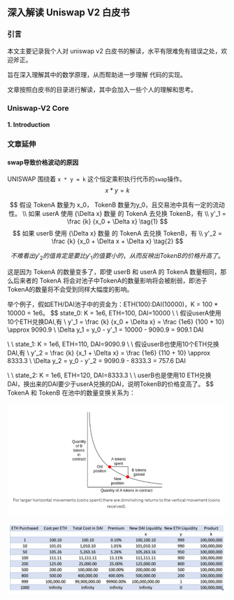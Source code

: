 ## 深入解读 Uniswap V2 白皮书

### 引言

本文主要记录我个人对 uniswap v2 白皮书的解读，水平有限难免有错误之处，欢迎斧正。

旨在深入理解其中的数学原理，从而帮助进一步理解 代码的实现。

文章按照白皮书的目录进行解读，其中会加入一些个人的理解和思考。

### Uniswap-V2 Core

#### 1.  Introduction



### 文章延伸

#### swap导致价格波动的原因

UNISWAP 围绕着 `x * y = k` 这个恒定乘积执行代币的`swap`操作。
$$
x * y = k  \tag{恒定乘积AMM}
$$

$$
假设 TokenA 数量为 x_0， TokenB 数量为y_0，且交易池中具有一定的流动性。
\\
如果 userA 使用 {\Delta x} 数量 的 TokenA 去兑换 TokenB，有
\\
y'_1 = \frac {k} {x_0 + \Delta x} \tag{1}
$$
$$
如果 userB 使用 {\Delta x} 数量 的 TokenA 去兑换 TokenB，有
\\
y'_2 = \frac {k} {x_0 + \Delta x + \Delta x} \tag{2}
$$

$$
不难看出 y'_2的值肯定是要比y'_1的值要小的，从而反映出 TokenB的价格升高了。
$$

这是因为 TokenA 的数量变多了，即使 userB 和 userA 的 TokenA 数量相同，那么后来者的 TokenA 将会对池子中TokenA的数量影响将会被削弱，即池子TokenA的数量将不会受到同样大幅度的影响。

举个例子，假如ETH/DAI池子中的资金为：ETH(100):DAI(10000)，K = 100 * 10000 = 1e6。
$$
state_0: K = 1e6, ETH=100, DAI=10000
\\
\\
假设userA使用10个ETH兑换DAI,有
\\
y'_1 = \frac {k} {x_0 + \Delta x} = \frac {1e6} {100 + 10} \approx 9090.9
\\
\Delta y_1 = y_0 - y'_1 = 10000 - 9090.9 = 909.1 DAI

\\
\\
state_1: K = 1e6, ETH=110, DAI=9090.9
\\
\\
假设userB也使用10个ETH兑换DAI,有
\\
y'_2 = \frac {k} {x_1 + \Delta x} = \frac {1e6} {110 + 10} \approx 8333.3
\\
\Delta y_2 = y_0 - y'_2 = 9090.9 - 8333.3 = 757.6 DAI

\\
\\
state_2: K = 1e6, ETH=120, DAI=8333.3
\\
\\
userB也是使用10 ETH兑换 DAI，换出来的DAI要少于userA兑换的DAI，说明TokenB的价格变高了。
$$
TokenA 和 TokenB 在池中的数量变换关系为：

![image-20240715142350886](Self-Interpretation/image-20240715142350886.png)

![image-20240715142620934](Self-Interpretation/image-20240715142620934.png)